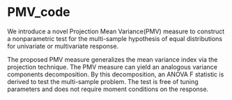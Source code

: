 # PMV_code
We introduce a novel Projection Mean Variance(PMV) measure to construct a  nonparametric test for the multi-sample hypothesis of equal distributions for univariate or multivariate response.

The proposed PMV measure generalizes the mean variance index via the projection technique. The PMV measure can yield an analogous variance components decomposition. By this decomposition, an ANOVA F statistic is derived to test the multi-sample problem. The test is free of tuning parameters and does not require moment conditions on the response.<br>
